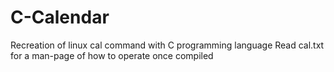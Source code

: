 # C-Calendar
Recreation of linux cal command with C programming language
Read cal.txt for a man-page of how to operate once compiled
